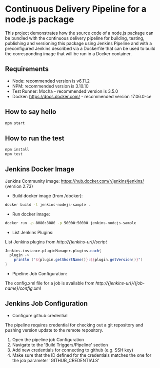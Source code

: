 # Continuous Delivery Pipeline for a node.js package

This project demonstrates how the source code of a node.js package can be bundled with the continuous delivery pipeline for building, testing, publishing and versioning this package using Jenkins Pipeline and with a preconfigured Jenkins described via a Dockerfile that can be used to build the corresponding image that will be run in a Docker container.

## Requirements

* Node: recommended version is v6.11.2
* NPM: recommended version is 3.10.10
* Test Runner: Mocha - recommended version is 3.5.0
* Docker: https://docs.docker.com/ - recommended version 17.06.0-ce

## How to say hello

```javascript
npm start
```

## How to run the test

```javascript
npm install
npm test
```

## Jenkins Docker Image

Jenkins Community image: https://hub.docker.com/r/jenkins/jenkins/ (version 2.73)

* Build docker image (from /docker):

```bash
docker build -t jenkins-nodejs-sample .
```

* Run docker image:

```bash
docker run -p 8080:8080 -p 50000:50000 jenkins-nodejs-sample
```

* List Jenkins Plugins:

List Jenkins plugins from *http://{jenkins-url}/script*

```groovy
Jenkins.instance.pluginManager.plugins.each{
  plugin ->
    println ("${plugin.getShortName()}:${plugin.getVersion()}")
}
```

* Pipeline Job Configuration:

The config.xml file for a job is available from *http://{jenkins-url}/{job-name}/config.xml*

## Jenkins Job Configuration

* Configure github credential

The pipeline requires credential for checking out a git repository and pushing version update to the remote repository.
1. Open the pipeline job Configuration
2. Navigate to the 'Build Triggers/Pipeline' section
3. Add new credentials for connecting to github (e.g. SSH key)
4. Make sure that the ID defined for the credentials matches the one for the job parameter 'GITHUB_CREDENTIALS'

